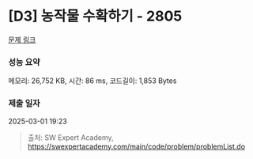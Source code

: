 # [D3] 농작물 수확하기 - 2805 

[문제 링크](https://swexpertacademy.com/main/code/problem/problemDetail.do?contestProbId=AV7GLXqKAWYDFAXB) 

### 성능 요약

메모리: 26,752 KB, 시간: 86 ms, 코드길이: 1,853 Bytes

### 제출 일자

2025-03-01 19:23



> 출처: SW Expert Academy, https://swexpertacademy.com/main/code/problem/problemList.do